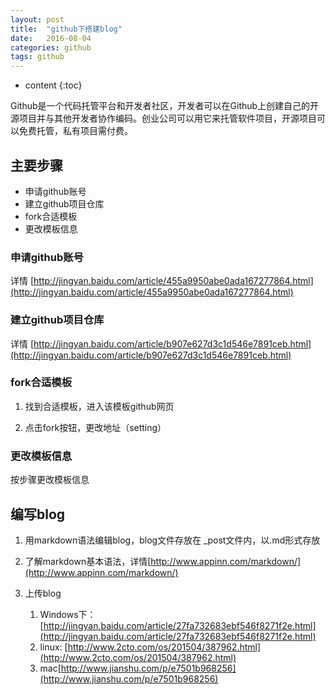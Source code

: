 ```yaml
---
layout: post
title:  "github下搭建blog"
date:   2016-08-04
categories: github
tags: github
---
```


* content
{:toc}

Github是一个代码托管平台和开发者社区，开发者可以在Github上创建自己的开源项目并与其他开发者协作编码。创业公司可以用它来托管软件项目，开源项目可以免费托管，私有项目需付费。

## 主要步骤
* 申请github账号
* 建立github项目仓库
* fork合适模板
* 更改模板信息

### 申请github账号

详情 [http://jingyan.baidu.com/article/455a9950abe0ada167277864.html](http://jingyan.baidu.com/article/455a9950abe0ada167277864.html)

### 建立github项目仓库

详情 [http://jingyan.baidu.com/article/b907e627d3c1d546e7891ceb.html](http://jingyan.baidu.com/article/b907e627d3c1d546e7891ceb.html)

### fork合适模板

1. 找到合适模板，进入该模板github网页

2. 点击fork按钮，更改地址（setting）

### 更改模板信息

按步骤更改模板信息

## 编写blog

1. 用markdown语法编辑blog，blog文件存放在 _post文件内，以.md形式存放
2. 了解markdown基本语法，详情[http://www.appinn.com/markdown/](http://www.appinn.com/markdown/)
3. 上传blog

    1. Windows下：[http://jingyan.baidu.com/article/27fa732683ebf546f8271f2e.html](http://jingyan.baidu.com/article/27fa732683ebf546f8271f2e.html)
    2. linux: [http://www.2cto.com/os/201504/387962.html](http://www.2cto.com/os/201504/387962.html)
    3. mac[http://www.jianshu.com/p/e7501b968256](http://www.jianshu.com/p/e7501b968256)
    
    
